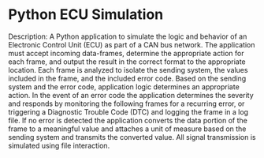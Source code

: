 # Python ECU Simulation
Description: A Python application to simulate the logic and behavior of an Electronic Control Unit (ECU) as part of a CAN bus network. The application must accept incoming data-frames, determine the appropriate action for each frame, and output the result in the correct format to the appropriate location. Each frame is analyzed to isolate the sending system, the values included in the frame, and the included error code. Based on the sending system and the error code, application logic determines an appropriate action. In the event of an error code the application determines the severity and responds by monitoring the following frames for a recurring error, or triggering a Diagnostic Trouble Code (DTC) and logging the frame in a log file. If no error is detected the application converts the data portion of the frame to a meaningful value and attaches a unit of measure based on the sending system and transmits the converted value. All signal transmission is simulated using file interaction.
